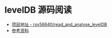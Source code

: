 # levelDB 源码阅读

- [项目地址 - rsy56640/read_and_analyse_levelDB](https://github.com/rsy56640/read_and_analyse_levelDB)
- [参考资料](https://github.com/rsy56640/read_and_analyse_levelDB/tree/master/reference)